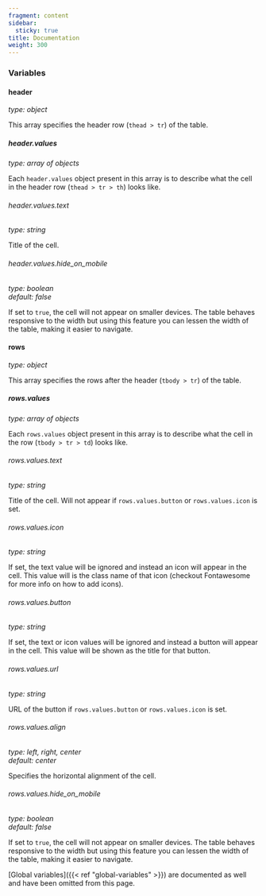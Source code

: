```yaml
---
fragment: content
sidebar:
  sticky: true
title: Documentation
weight: 300
---
```


### Variables

#### header
*type: object*

This array specifies the header row (`thead > tr`) of the table.

##### header.values
*type: array of objects*

Each `header.values` object present in this array is to describe what the cell in the header row (`thead > tr > th`) looks like.

###### header.values.text
*type: string*

Title of the cell.

###### header.values.hide_on_mobile
*type: boolean*  
*default: false*

If set to `true`, the cell will not appear on smaller devices. The table behaves responsive to the width but using this feature you can lessen the width of the table, making it easier to navigate.

#### rows
*type: object*

This array specifies the rows after the header (`tbody > tr`) of the table.

##### rows.values
*type: array of objects*

Each `rows.values` object present in this array is to describe what the cell in the row (`tbody > tr > td`) looks like.

###### rows.values.text
*type: string*

Title of the cell. Will not appear if `rows.values.button` or `rows.values.icon` is set.

###### rows.values.icon
*type: string*

If set, the text value will be ignored and instead an icon will appear in the cell. This value will is the class name of that icon (checkout Fontawesome for more info on how to add icons).

###### rows.values.button
*type: string*

If set, the text or icon values will be ignored and instead a button will appear in the cell. This value will be shown as the title for that button.

###### rows.values.url
*type: string*

URL of the button if `rows.values.button` or `rows.values.icon` is set.

###### rows.values.align
*type: left, right, center*  
*default: center*

Specifies the horizontal alignment of the cell.

###### rows.values.hide_on_mobile
*type: boolean*  
*default: false*

If set to `true`, the cell will not appear on smaller devices. The table behaves responsive to the width but using this feature you can lessen the width of the table, making it easier to navigate.

[Global variables]({{< ref "global-variables" >}}) are documented as well and have been omitted from this page.
